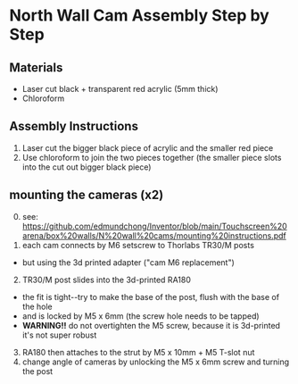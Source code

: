 # North Wall Cam Assembly Step by Step

## Materials
- Laser cut black + transparent red acrylic (5mm thick)
- Chloroform

## Assembly Instructions
1. Laser cut the bigger black piece of acrylic and the smaller red piece
2. Use chloroform to join the two pieces together (the smaller piece slots into the cut out bigger black piece)


## mounting the cameras (x2)
0. see: https://github.com/edmundchong/Inventor/blob/main/Touchscreen%20arena/box%20walls/N%20wall%20cams/mounting%20instructions.pdf
1. each cam connects by M6 setscrew to Thorlabs TR30/M posts
  - but using the 3d printed adapter ("cam M6 replacement")
2. TR30/M post slides into the 3d-printed RA180
  - the fit is tight--try to make the base of the post, flush with the base of the hole
  - and is locked by M5 x 6mm (the screw hole needs to be tapped)
  - **WARNING!!** do not overtighten the M5 screw, because it is 3d-printed it's not super robust
3. RA180 then attaches to the strut by M5 x 10mm + M5 T-slot nut
4. change angle of cameras by unlocking the M5 x 6mm screw and turning the post

